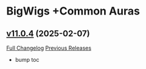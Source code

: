 # BigWigs +Common Auras

## [v11.0.4](https://github.com/BigWigsMods/BigWigs_CommonAuras/tree/v11.0.4) (2025-02-07)
[Full Changelog](https://github.com/BigWigsMods/BigWigs_CommonAuras/compare/v11.0.3...v11.0.4) [Previous Releases](https://github.com/BigWigsMods/BigWigs_CommonAuras/releases)

- bump toc  
